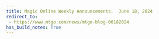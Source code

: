 ```yaml
---
title: Magic Online Weekly Announcements,  June 18, 2024
redirect_to:
 - https://www.mtgo.com/news/mtgo-blog-06182024
has_build_notes: True
---
```

